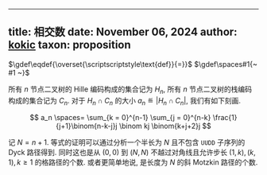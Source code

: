 
---
title: 相交数
date: November 06, 2024
author: [kokic](/kokic.md)
taxon: proposition
---

$\gdef\eqdef{\overset{\scriptscriptstyle\text{def}}{=}}$
$\gdef\spaces#1{~ #1 ~}$

所有 $n$ 节点二叉树的 Hille 编码构成的集合记为 $H_n$, 所有 $n$ 节点二叉树的栈编码构成的集合记为 $C_n$. 对于 $H_n \cap C_n$ 的大小 $a_n \eqdef |H_n \cap C_n|$, 我们有如下刻画. 

$$
a_n \spaces= \sum_{k = 0}^{n-1} \sum_{j = 0}^{n-k} \frac{1}{j+1}\binom{n-k-j}j \binom kj \binom{k+j+2}j
$$

记 $N = n+1$. 等式的证明可以通过分析一个半长为 $N$ 且不包含 `UUDD` 子序列的 Dyck 路径得到. 同时这也是从 $(0,0)$ 到 $(N,N)$ 不越过对角线且允许步长 $(1,k), (k,1), k \geqslant 1$ 的格路径的个数. 或者更简单地说, 是长度为 $N$ 的斜 Motzkin 路径的个数. 
